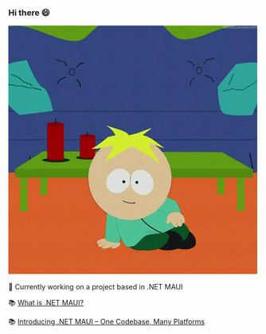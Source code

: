 ### Hi there 😄

<img src="https://github.com/mbarosevic/mbarosevic/blob/main/sp.gif" alt="hi">


🦺 Currently working on a project based in .NET MAUI

📚 [What is .NET MAUI?](https://docs.microsoft.com/en-us/dotnet/maui/what-is-maui)

📚 [Introducing .NET MAUI – One Codebase, Many Platforms](https://devblogs.microsoft.com/dotnet/introducing-dotnet-maui-one-codebase-many-platforms/?ocid=aid3046724&utm_issue=202206&utm_position=YFC01&utm_topic=.NET-and-Visual-Studio&utm_content=Blog&utm_section=Dev-Essentials&utm_cta=Learnmore&utm_description=.NETMulti-platformAppUIisgenerallyavailable)

